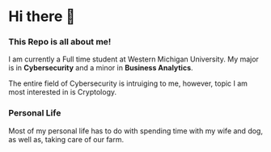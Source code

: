 # Hi there 👋

### This Repo is all about me!
I am currently a Full time student at Western Michigan University.
My major is in **Cybersecurity** and a minor in **Business Analytics**.

The entire field of Cybersecurity is intruiging to me, however, topic I am most interested in is Cryptology.

### Personal Life
Most of my personal life has to do with spending time with my wife and dog, as well as, taking care of our farm.

<!--
**NicholasCouncil/NicholasCouncil** is a ✨ _special_ ✨ repository because its `README.md` (this file) appears on your GitHub profile.
